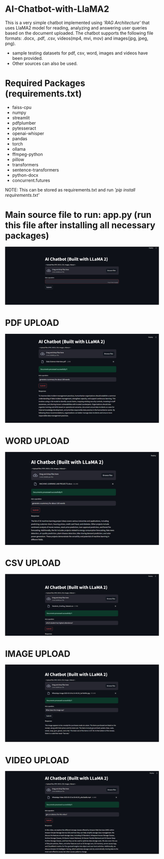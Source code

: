 # AI-Chatbot-with-LlaMA2
This is a very simple chatbot implemented using _'RAG Architecture'_ that uses LlaMA2 model for reading, analyzing and answering user queries based on the document uploaded. The chatbot supports the following file formats: .docx, .pdf, .csv, videos(mp4, mvi, mov) and images(jpg, jpeg, png).

- sample testing datasets for pdf, csv, word, images and videos have been provided.
- Other sources can also be used.


# Required Packages (requirements.txt)
- faiss-cpu
- numpy
- streamlit
- pdfplumber
- pytesseract
- openai-whisper
- pandas
- torch
- ollama
- ffmpeg-python
- pillow
- transformers
- sentence-transformers
- python-docx
- concurrent.futures
  
NOTE: This can be stored as requirements.txt and run _'pip install requirements.txt'_

# Main source file to run: app.py (run this file after installing all necessary packages)
![App Screenshot](screenshots/main_page.jpg)

# PDF UPLOAD
![App Screenshot](screenshots/pdf_upload.jpg)

# WORD UPLOAD
![App Screenshot](screenshots/word_upload.jpg)

# CSV UPLOAD
![App Screenshot](screenshots/csv_upload.jpg)

# IMAGE UPLOAD
![App Screenshot](screenshots/image_upload.jpg)

# VIDEO UPLOAD
![App Screenshot](screenshots/video_upload.jpg)



